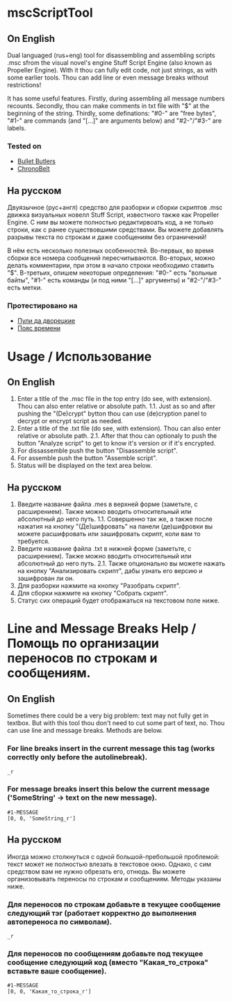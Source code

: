 # mscScriptTool
## On English
 Dual languaged (rus+eng) tool for disassembling and assembling scripts .msc sfrom the visual novel's engine Stuff Script Engine (also known as Propeller Engine). With it thou can fully edit code, not just strings, as with some earlier tools. Thou can add line or even message breaks without restrictions!
 
 It has some useful features.
 Firstly, during assembling all message numbers recounts.
 Secondly, thou can make comments in txt file with "$" at the beginning of the string.
 Thirdly, some definations: "#0-" are "free bytes", "#1-" are commands (and "\[...]" are arguments below) and "#2-"/"#3-" are labels.
 
 ### Tested on
- [Bullet Butlers](https://vndb.org/v445)
- [ChronoBelt](https://vndb.org/v647)
 
## На русском
 Двуязычное (рус+англ) средство для разборки и сборки скриптов .msc движка визуальных новелл Stuff Script, известного также как Propeller Engine. С ним вы можете полностью редактирвоать код, а не только строки, как с ранее существовшими средствами. Вы можете добавлять разрывы текста по строкам и даже сообщениям без ограничений!
 
 В нём есть несколько полезных особенностей.
 Во-первых, во время сборки все номера сообщений пересчитываются.
 Во-вторых, можно делать комментарии, при этом в начало строки необходимо ставить "$".
 В-третьих, опишем некоторые определения: "#0-" есть "вольные байты", "#1-" есть команды (и под ними "\[...]" аргументы) и "#2-"/"#3-" есть метки.
 
 ### Протестировано на
 - [Пули да дворецкие](https://vndb.org/v445)
 - [Пояс времени](https://vndb.org/v647)
 
 # Usage / Использование
## On English
1. Enter a title of the .msc file in the top entry (do see, with extension). Thou can also enter relative or absolute path.
1.1. Just as so and after pushing the "(De)crypt" bytton thou can use (de)cryption panel to decrypt or encrypt script as needed.
2. Enter a title of the .txt file (do see, with extension). Thou can also enter relative or absolute path.
2.1. After that thou can optionaly to push the button "Analyze script" to get to know it's version or if it's encrypted.
3. For dissassemble push the button "Disassemble script".
4. For assemble push the button "Assemble script".
5. Status will be displayed on the text area below.

## На русском
1. Введите название файла .mes в верхней форме (заметьте, с расширением). Также можно вводить относительный или абсолютный до него путь.
1.1. Совершенно так же, а также после нажатия на кнопку "(Де)шифровать" на панели (де)шифровки вы можете расшифровать или зашифровать скрипт, коли вам то требуется.
2. Введите название файла .txt в нижней форме (заметьте, с расширением). Также можно вводить относительный или абсолютный до него путь.
2.1. Также опционально вы можете нажать на кнопку "Анализировать скрипт", дабы узнать его версию и зашифрован ли он.
3. Для разборки нажмите на кнопку "Разобрать скрипт".
4. Для сборки нажмите на кнопку "Собрать скрипт".
5. Статус сих операций будет отображаться на текстовом поле ниже.

# Line and Message Breaks Help / Помощь по организации переносов по строкам и сообщениям.
## On English
Sometimes there could be a very big problem: text may not fully get in textbox. But with this tool thou don't need to cut some part of text, no. Thou can use line and message breaks. Methods are below.
### For line breaks insert in the current message this tag (works correctly only before the autolinebreak).
```
_r
```
### For message breaks insert this below the current message ('SomeString' -> text on the new message).
```
#1-MESSAGE
[0, 0, 'SomeString_r']
```

## На русском
Иногда можно столкнуться с одной большой-пребольшой проблемой: текст может не полностью влезать в текстовое окно. Однако, с сим средством вам не нужно обрезать его, отнюдь. Вы можете организовывать переносы по строкам и сообщениям. Методы указаны ниже.
### Для переносов по строкам добавьте в текущее сообщение следующий тэг (работает корректно до выполнения автопереноса по символам).
```
_r
```
### Для переносов по сообщениям добавьте под текущее сообщение следующий код (вместо "Какая_то_строка" вставьте ваше сообщение).
```
#1-MESSAGE
[0, 0, 'Какая_то_строка_r']
```
